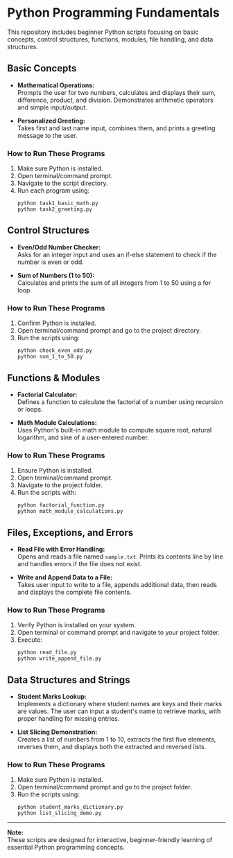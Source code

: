 # Python Programming Fundamentals

This repository includes beginner Python scripts focusing on basic concepts, control structures, functions, modules, file handling, and data structures.

## Basic Concepts

- **Mathematical Operations:**  
  Prompts the user for two numbers, calculates and displays their sum, difference, product, and division. Demonstrates arithmetic operators and simple input/output.

- **Personalized Greeting:**  
  Takes first and last name input, combines them, and prints a greeting message to the user.

### How to Run These Programs

1. Make sure Python is installed.
2. Open terminal/command prompt.
3. Navigate to the script directory.
4. Run each program using:
    ```
    python task1_basic_math.py
    python task2_greeting.py
    ```

## Control Structures

- **Even/Odd Number Checker:**  
  Asks for an integer input and uses an if-else statement to check if the number is even or odd.

- **Sum of Numbers (1 to 50):**  
  Calculates and prints the sum of all integers from 1 to 50 using a for loop.

### How to Run These Programs

1. Confirm Python is installed.
2. Open terminal/command prompt and go to the project directory.
3. Run the scripts using:
    ```
    python check_even_odd.py
    python sum_1_to_50.py
    ```

## Functions & Modules

- **Factorial Calculator:**  
  Defines a function to calculate the factorial of a number using recursion or loops.

- **Math Module Calculations:**  
  Uses Python's built-in math module to compute square root, natural logarithm, and sine of a user-entered number.

### How to Run These Programs

1. Ensure Python is installed.
2. Open terminal/command prompt.
3. Navigate to the project folder.
4. Run the scripts with:
    ```
    python factorial_function.py
    python math_module_calculations.py
    ```

## Files, Exceptions, and Errors

- **Read File with Error Handling:**  
  Opens and reads a file named `sample.txt`. Prints its contents line by line and handles errors if the file does not exist.

- **Write and Append Data to a File:**  
  Takes user input to write to a file, appends additional data, then reads and displays the complete file contents.

### How to Run These Programs

1. Verify Python is installed on your system.
2. Open terminal or command prompt and navigate to your project folder.
3. Execute:
    ```
    python read_file.py
    python write_append_file.py
    ```

## Data Structures and Strings

- **Student Marks Lookup:**  
  Implements a dictionary where student names are keys and their marks are values. The user can input a student's name to retrieve marks, with proper handling for missing entries.

- **List Slicing Demonstration:**  
  Creates a list of numbers from 1 to 10, extracts the first five elements, reverses them, and displays both the extracted and reversed lists.

### How to Run These Programs

1. Make sure Python is installed.
2. Open terminal/command prompt and go to the project folder.
3. Run the scripts using:
    ```
    python student_marks_dictionary.py
    python list_slicing_demo.py
    ```

---

**Note:**  
These scripts are designed for interactive, beginner-friendly learning of essential Python programming concepts.
